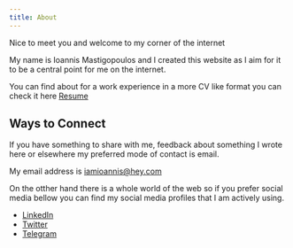 ```yaml
---
title: About
---
```

Nice to meet you and welcome to my corner of the internet

My name is Ioannis Mastigopoulos and I created this website as I aim for it to be a central point for me on the internet.

You can find about for a work experience in a more CV like format you can check it here [Resume](../resume)

## Ways to Connect

If you have something to share with me, feedback about something I wrote here or elsewhere my preferred mode of contact is email.

My email address is [iamioannis@hey.com](<mailto:iamioannis@hey.com>)

On the otther hand there is a whole world of the web so if you prefer social media bellow you can find my social media profiles that I am actively using. 
* [LinkedIn](https://www.linkedin.com/in/ioannismastigopoulos/)
* [Twitter](https://twitter.com/iamioannis)
* [Telegram](https://t.me/iamioannis)
  
